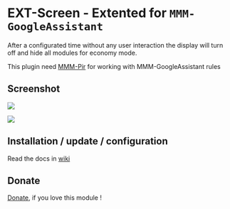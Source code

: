 # EXT-Screen - Extented for `MMM-GoogleAssistant`

After a configurated time without any user interaction the display will turn off and hide all modules for economy mode.

This plugin need [MMM-Pir](https://github.com/bugsounet/MMM-Pir) for working with MMM-GoogleAssistant rules

## Screenshot
![](https://raw.githubusercontent.com/bugsounet/EXT-Screen/dev/screenshot/screenshot.png)

![](https://raw.githubusercontent.com/bugsounet/EXT-Screen/dev/screenshot/screenshot2.png)

## Installation / update / configuration

Read the docs in [wiki](https://wiki.bugsounet.fr/EXT-Screen)
 
## Donate
 [Donate](https://www.paypal.com/cgi-bin/webscr?cmd=_s-xclick&hosted_button_id=TTHRH94Y4KL36&source=url), if you love this module !

